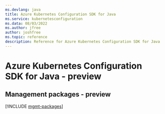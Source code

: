 ```yaml
---
ms.devlang: java
title: Azure Kubernetes Configuration SDK for Java
ms.service: kubernetesconfiguration
ms.data: 08/03/2022
ms.author: jfree
author: joshfree
ms.topic: reference
description: Reference for Azure Kubernetes Configuration SDK for Java
---
```

# Azure Kubernetes Configuration SDK for Java - preview

## Management packages - preview
[!INCLUDE [mgmt-packages](kubernetes-configuration-mgmt-index.md)]